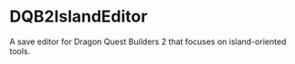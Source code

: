 # DQB2IslandEditor
A save editor for Dragon Quest Builders 2 that focuses on island-oriented tools.
